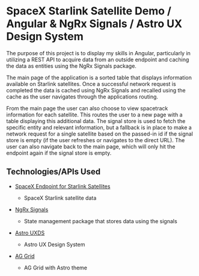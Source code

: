 # SpaceX Starlink Satellite Demo / Angular & NgRx Signals / Astro UX Design System

The purpose of this project is to display my skills in Angular, particularly in utilizing a REST API to acquire data from an outside endpoint and caching the data as entities using the NgRx Signals package.

The main page of the application is a sorted table that displays information available on Starlink satellites. Once a successful network request is completed the data is cached using NgRx Signals and recalled using the cache as the user navigates through the applications routing.

From the main page the user can also choose to view spacetrack information for each satellite. This routes the user to a new page with a table displaying this additional data. The signal store is used to fetch the specific entity and relevant information, but a fallback is in place to make a network request for a single satellite based on the passed-in id if the signal store is empty (if the user refreshes or navigates to the direct URL). The user can also navigate back to the main page, which will only hit the endpoint again if the signal store is empty.

## Technologies/APIs Used

- [SpaceX Endpoint for Starlink Satellites](https://github.com/r-spacex/SpaceX-API/tree/master/docs/starlink/v4)

  - SpaceX Starlink satellite data

- [NgRx Signals](https://ngrx.io/guide/signals)

  - State management package that stores data using the signals

- [Astro UXDS](https://astrouxds.com/)

  - Astro UX Design System

- [AG Grid](https://www.ag-grid.com/)
  - AG Grid with Astro theme
